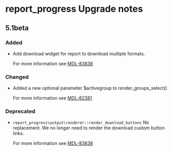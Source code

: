 # report_progress Upgrade notes

## 5.1beta

### Added

- Add download widget for report to download multiple formats.

  For more information see [MDL-83838](https://tracker.moodle.org/browse/MDL-83838)

### Changed

- Added a new optional parameter $activegroup to render_groups_select()

  For more information see [MDL-82381](https://tracker.moodle.org/browse/MDL-82381)

### Deprecated

- `report_progress\output\renderer::render_download_buttons` No replacement. We no longer need to render the download custom button links.

  For more information see [MDL-83838](https://tracker.moodle.org/browse/MDL-83838)
